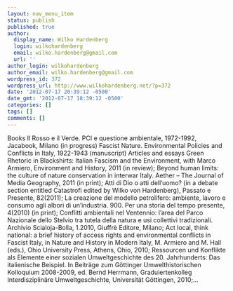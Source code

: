 ```yaml
---
layout: nav_menu_item
status: publish
published: true
author:
  display_name: Wilko Hardenberg
  login: wilkohardenberg
  email: wilko.hardenberg@gmail.com
  url: ''
author_login: wilkohardenberg
author_email: wilko.hardenberg@gmail.com
wordpress_id: 372
wordpress_url: http://www.wilkohardenberg.net/?p=372
date: '2012-07-17 20:39:12 -0500'
date_gmt: '2012-07-17 18:39:12 -0500'
categories: []
tags: []
comments: []
---
```

<p>Books Il Rosso e il Verde. PCI e questione ambientale, 1972-1992, Jacabook, Milano (in progress) Fascist Nature. Environmental Policies and Conflicts in Italy, 1922-1943 (manuscript) Articles and essays Green Rhetoric in Blackshirts: Italian Fascism and the Environment, with Marco Armiero, Environment and History, 2011 (in review); Beyond human limits: the culture of nature conservation in interwar Italy. Aether &ndash; The Journal of Media Geography, 2011 (in print); Atti di Dio o atti dell&rsquo;uomo? (in a debate section entitled Catastrofi edited by Wilko von Hardenberg), Passato e Presente, 82(2011); La creazione del modello petrolifero: ambiente, lavoro e consumo agli albori di un&rsquo;industria. 900. Per una storia del tempo presente, 4(2010) (in print); Conflitti ambientali nel Ventennio: l&rsquo;area del Parco Nazionale dello Stelvio tra tutela della natura e usi collettivi tradizionali. Archivio Scialoja-Bolla, 1.2010, Giuffr&egrave; Editore, Milano; Act local, think national: a brief history of access rights and environmental conflicts in Fascist Italy, in Nature and History in Modern Italy, M. Armiero and M. Hall (eds.), Ohio University Press, Athens, Ohio, 2010; Ressourcen und Konflikte als Elemente einer sozialen Umweltgeschichte des 20. Jahrhunderts: Das italienische Beispiel. In Beitr&auml;ge zum G&ouml;ttinger Umwelthistorischen Kolloquium 2008-2009, ed. Bernd Herrmann, Graduiertenkolleg Interdisziplin&auml;re Umweltgeschichte, Universit&auml;t G&ouml;ttingen, 2010;&hellip;</p>

